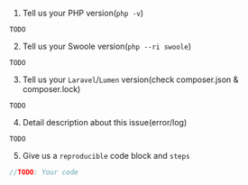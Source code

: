 1. Tell us your PHP version(`php -v`)

`TODO`

2. Tell us your Swoole version(`php --ri swoole`)

`TODO`

3. Tell us your `Laravel`/`Lumen` version(check composer.json & composer.lock)

`TODO`

4. Detail description about this issue(error/log)

`TODO`

5. Give us a `reproducible` code block and `steps`

```PHP
//TODO: Your code
```
